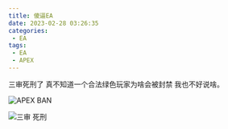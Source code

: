 ```yaml
---
title: 傻逼EA
date: 2023-02-28 03:26:35
categories: 
 - EA
tags:
 - EA
 - APEX
---
```



三审死刑了 真不知道一个合法绿色玩家为啥会被封禁 我也不好说啥。

![APEX BAN](https://gitlab.pysio.online/Pysio/Picture-host/-/raw/main/pictures/2023/02/28_3_29_46_APEX%20BAN.png)

![三审 死刑](https://gitlab.pysio.online/Pysio/Picture-host/-/raw/main/pictures/2023/02/28_3_29_52_%E4%B8%89%E5%AE%A1%20%E6%AD%BB%E5%88%91.png)
